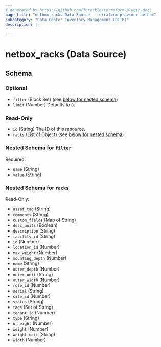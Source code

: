 ```yaml
---
# generated by https://github.com/fbreckle/terraform-plugin-docs
page_title: "netbox_racks Data Source - terraform-provider-netbox"
subcategory: "Data Center Inventory Management (DCIM)"
description: |-
  
---
```


# netbox_racks (Data Source)





<!-- schema generated by tfplugindocs -->
## Schema

### Optional

- `filter` (Block Set) (see [below for nested schema](#nestedblock--filter))
- `limit` (Number) Defaults to `0`.

### Read-Only

- `id` (String) The ID of this resource.
- `racks` (List of Object) (see [below for nested schema](#nestedatt--racks))

<a id="nestedblock--filter"></a>
### Nested Schema for `filter`

Required:

- `name` (String)
- `value` (String)


<a id="nestedatt--racks"></a>
### Nested Schema for `racks`

Read-Only:

- `asset_tag` (String)
- `comments` (String)
- `custom_fields` (Map of String)
- `desc_units` (Boolean)
- `description` (String)
- `facility_id` (String)
- `id` (Number)
- `location_id` (Number)
- `max_weight` (Number)
- `mounting_depth` (Number)
- `name` (String)
- `outer_depth` (Number)
- `outer_unit` (String)
- `outer_width` (Number)
- `role_id` (Number)
- `serial` (String)
- `site_id` (Number)
- `status` (String)
- `tags` (Set of String)
- `tenant_id` (Number)
- `type` (String)
- `u_height` (Number)
- `weight` (Number)
- `weight_unit` (String)
- `width` (Number)


